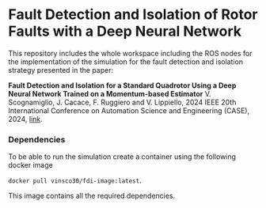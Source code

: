 # Fault Detection and Isolation of Rotor Faults with a Deep Neural Network 

This repository includes the whole workspace including the ROS nodes for the implementation of the simulation for
the fault detection and isolation strategy presented in the paper:

**Fault Detection and Isolation for a Standard Quadrotor Using a Deep Neural Network Trained on a Momentum-based Estimator** V. Scognamiglio, J. Cacace, F. Ruggiero and V. Lippiello, 2024 IEEE 20th International Conference on Automation Science and Engineering (CASE), 2024, [link](https://ieeexplore.ieee.org/abstract/document/10711689).

### Dependencies
To be able to run the simulation create a container using the following docker image

``` docker pull vinsco30/fdi-image:latest ```.

This image contains all the required dependencies.


